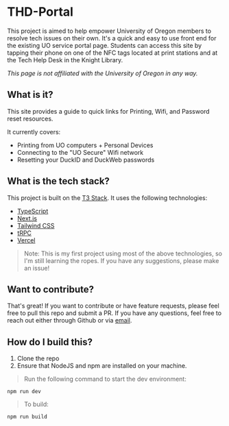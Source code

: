 # THD-Portal

This project is aimed to help empower University of Oregon members to resolve tech issues on their own. It's a quick and easy to use front end for the existing UO service portal page.
Students can access this site by tapping their phone on one of the NFC tags located at print stations and at the Tech Help Desk in the Knight Library.

_This page is not affiliated with the University of Oregon in any way._

## What is it?

This site provides a guide to quick links for Printing, Wifi, and Password reset resources.

It currently covers:

- Printing from UO computers + Personal Devices
- Connecting to the "UO Secure" Wifi network
- Resetting your DuckID and DuckWeb passwords

## What is the tech stack?

This project is built on the [T3 Stack](https://create.t3.gg/). It uses the following technologies:

- [TypeScript](https://www.typescriptlang.org)
- [Next.js](https://nextjs.org)
- [Tailwind CSS](https://tailwindcss.com)
- [tRPC](https://trpc.io)
- [Vercel](https://vercel.com)

> Note: This is my first project using most of the above technologies, so I'm still learning the ropes. If you have any suggestions, please make an issue!

## Want to contribute?

That's great! If you want to contribute or have feature requests, please feel free to pull this repo and submit a PR. If you have any questions, feel free to reach out either through Github or via [email](mailto:leoschonberger@gmail.com).

## How do I build this?

1. Clone the repo
2. Ensure that NodeJS and npm are installed on your machine.

> Run the following command to start the dev environment:

    npm run dev

> To build:

    npm run build
